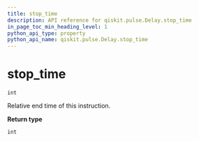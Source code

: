 ```yaml
---
title: stop_time
description: API reference for qiskit.pulse.Delay.stop_time
in_page_toc_min_heading_level: 1
python_api_type: property
python_api_name: qiskit.pulse.Delay.stop_time
---
```


# stop\_time

<span id="qiskit.pulse.Delay.stop_time" />

`int`

Relative end time of this instruction.

**Return type**

`int`

